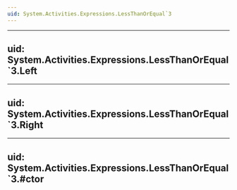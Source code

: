```yaml
---
uid: System.Activities.Expressions.LessThanOrEqual`3
---
```


---
uid: System.Activities.Expressions.LessThanOrEqual`3.Left
---

---
uid: System.Activities.Expressions.LessThanOrEqual`3.Right
---

---
uid: System.Activities.Expressions.LessThanOrEqual`3.#ctor
---
